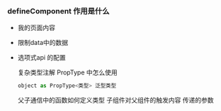 ### defineComponent 作用是什么

- 我的页面内容
- 限制data中的数据
- 选项式api 的配置
  
  复杂类型注解 PropType 中怎么使用

  ```js
  object as PropType<类型> 泛型类型
  ```

  父子通信中的函数如何定义类型
  子组件对父组件的触发内容 传递的参数
